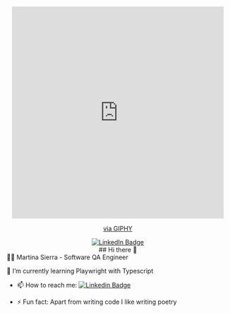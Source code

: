 <div id="header" align="center">
 <iframe src="https://giphy.com/embed/HzPtbOKyBoBFsK4hyc" width="480" height="480" style="" frameBorder="0" class="giphy-embed" allowFullScreen></iframe><p><a href="https://giphy.com/gifs/fomoduck-duck-fomo-forever-squad-HzPtbOKyBoBFsK4hyc">via GIPHY</a></p>
<div id="badges">
  <a href="https://www.linkedin.com/in/martina-sierra/">
    <img src="https://img.shields.io/badge/LinkedIn-blue?style=for-the-badge&logo=linkedin&logoColor=white" alt="LinkedIn Badge"/>
  </a>
</div>
## Hi there 👋
</div>
👨‍💻 Martina Sierra - Software QA Engineer

 🌱 I’m currently learning Playwright with Typescript

- 📫 How to reach me: [![Linkedin Badge](https://img.shields.io/badge/-kakbar-blue?style=flat&logo=Linkedin&logoColor=white)]([(https://www.linkedin.com/in/martina-sierra/)])

- ⚡ Fun fact: Apart from writing code I like writing poetry

